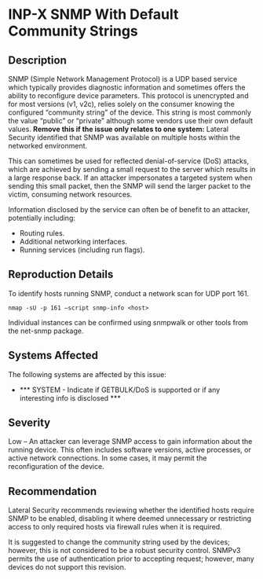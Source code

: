 INP-X SNMP With Default Community Strings
===============================

Description
-----------
SNMP (Simple Network Management Protocol) is a UDP based service which typically provides diagnostic information and sometimes offers the ability to reconfigure device parameters. This protocol is unencrypted and for most versions (v1, v2c), relies solely on the consumer knowing the configured “community string” of the device. This string is most commonly the value “public” or “private” although some vendors use their own default values.
**Remove this if the issue only relates to one system:** Lateral Security identified that SNMP was available on multiple hosts within the networked environment.

This can sometimes be used for reflected denial-of-service (DoS) attacks, which are achieved by sending a small request to the server which results in a large response back.
If an attacker impersonates a targeted system when sending this small packet, then the SNMP will send the larger packet to the victim, consuming network resources.

Information disclosed by the service can often be of benefit to an attacker, potentially including:
* Routing rules.
* Additional networking interfaces.
* Running services (including run flags).


Reproduction Details
--------------------
To identify hosts running SNMP, conduct a network scan for UDP port 161.
```
nmap -sU -p 161 –script snmp-info <host>
```
Individual instances can be confirmed using snmpwalk or other tools from the net-snmp package.

Systems Affected
----------------
The following systems are affected by this issue:
  * *** SYSTEM - Indicate if GETBULK/DoS is supported or if any interesting info is disclosed ***

Severity
--------
Low – An attacker can leverage SNMP access to gain information about the running device. This often includes software versions, active processes, or active network connections. In some cases, it may permit the reconfiguration of the device.


Recommendation
--------------
Lateral Security recommends reviewing whether the identified hosts require SNMP to be enabled, disabling it where deemed unnecessary or restricting access to only required hosts via firewall rules when it is required. 

It is suggested to change the community string used by the devices; however, this is not considered to be a robust security control. 
SNMPv3 permits the use of authentication prior to accepting request; however, many devices do not support this revision.

